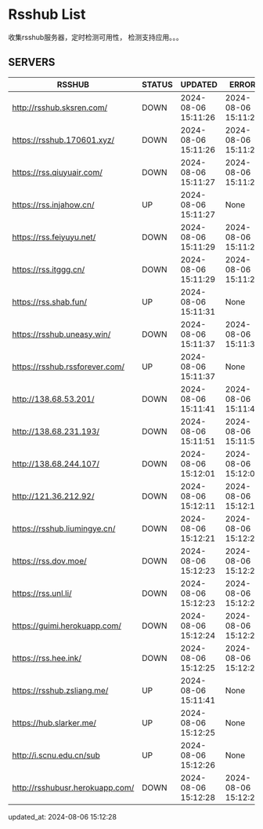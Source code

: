 # Rsshub List

收集rsshub服务器，定时检测可用性， 检测支持应用。。。


## SERVERS

|  RSSHUB   | STATUS  | UPDATED  | ERROR  | TWITTER |  
|  ----  | ----  | ----  | ----  | ---- |  
| http://rsshub.sksren.com/ | DOWN | 2024-08-06 15:11:26 | 2024-08-06 15:11:26 |  
| https://rsshub.170601.xyz/ | DOWN | 2024-08-06 15:11:26 | 2024-08-06 15:11:26 |  
| https://rss.qiuyuair.com/ | DOWN | 2024-08-06 15:11:27 | 2024-08-06 15:11:27 |  
| https://rss.injahow.cn/ | UP | 2024-08-06 15:11:27 | None ||  
| https://rss.feiyuyu.net/ | DOWN | 2024-08-06 15:11:29 | 2024-08-06 15:11:29 |  
| https://rss.itggg.cn/ | DOWN | 2024-08-06 15:11:29 | 2024-08-06 15:11:29 |  
| https://rss.shab.fun/ | UP | 2024-08-06 15:11:31 | None ||  
| https://rsshub.uneasy.win/ | DOWN | 2024-08-06 15:11:37 | 2024-08-06 15:11:37 |  
| https://rsshub.rssforever.com/ | UP | 2024-08-06 15:11:37 | None ||  
| http://138.68.53.201/ | DOWN | 2024-08-06 15:11:41 | 2024-08-06 15:11:41 |  
| http://138.68.231.193/ | DOWN | 2024-08-06 15:11:51 | 2024-08-06 15:11:51 |  
| http://138.68.244.107/ | DOWN | 2024-08-06 15:12:01 | 2024-08-06 15:12:01 |  
| http://121.36.212.92/ | DOWN | 2024-08-06 15:12:11 | 2024-08-06 15:12:11 |  
| https://rsshub.liumingye.cn/ | DOWN | 2024-08-06 15:12:21 | 2024-08-06 15:12:21 |  
| https://rss.dov.moe/ | DOWN | 2024-08-06 15:12:23 | 2024-08-06 15:12:23 |  
| https://rss.unl.li/ | DOWN | 2024-08-06 15:12:23 | 2024-08-06 15:12:23 |  
| https://guimi.herokuapp.com/ | DOWN | 2024-08-06 15:12:24 | 2024-08-06 15:12:24 |  
| https://rss.hee.ink/ | DOWN | 2024-08-06 15:12:25 | 2024-08-06 15:12:25 |  
| https://rsshub.zsliang.me/ | UP | 2024-08-06 15:11:41 | None |OK|  
| https://hub.slarker.me/ | UP | 2024-08-06 15:12:25 | None ||  
| http://i.scnu.edu.cn/sub | UP | 2024-08-06 15:12:26 | None ||  
| http://rsshubusr.herokuapp.com/ | DOWN | 2024-08-06 15:12:28 | 2024-08-06 15:12:28 |  
  

updated_at: 2024-08-06 15:12:28  
